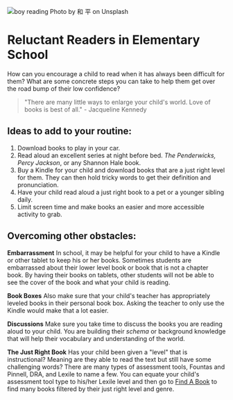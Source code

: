 
![boy reading Photo by 和 平 on Unsplash](https://unsplash.com/photos/EZ4dXMnhqkk/download?force=true)


# Reluctant Readers in Elementary School

How can you encourage a child to read when it has always been difficult for them?  What are some concrete steps you can take to help them get over the road bump of their low confidence? 

> "There are many little ways to enlarge your child's world.  Love of books is best of all." - Jacqueline Kennedy

## Ideas to add to your routine:

1. Download books to play in your car.  
2. Read aloud an excellent series at night before bed.  *The Penderwicks, Percy Jackson*, or any Shannon Hale book.  
3. Buy a Kindle for your child and download books that are a just right level for them.  They can then hold tricky words to get their definition and pronunciation.  
4. Have your child read aloud a just right book to a pet or a younger sibling daily.  
5. Limit screen time and make books an easier and more accessible activity to grab.  

## Overcoming other obstacles:

**Embarrassment** In school, it may be helpful for your child to have a Kindle or other tablet to keep his or her books.  Sometimes students are embarrassed about their lower level book or book that is not a chapter book.  By having their books on tablets, other students will not be able to see the cover of the book and what your child is reading. 

**Book Boxes** Also make sure that your child's teacher has appropriately leveled books in their personal book box.  Asking the teacher to only use the Kindle would make that a lot easier.  

**Discussions**  Make sure you take time to discuss the books you are reading aloud to your child.  You are building their *schema* or background knowledge that will help their vocabulary and understanding of the world.  

**The Just Right Book** Has your child been given a "level" that is instructional?  Meaning are they able to read the text but still have some challenging words?  There are many types of assessment tools, Fountas and Pinnell, DRA, and Lexile to name a few.  You can equate your child's assessment tool type to his/her Lexile level and then go to [Find A Book](https://hub.lexile.com/find-a-book/search) to find many books filtered by their just right level and genre.

